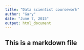 ```yaml
---
title: "Data scientist coursework"
author: "Gary"
date: "June 7, 2015"
output: html_document
---
```


## This is a markdown file
